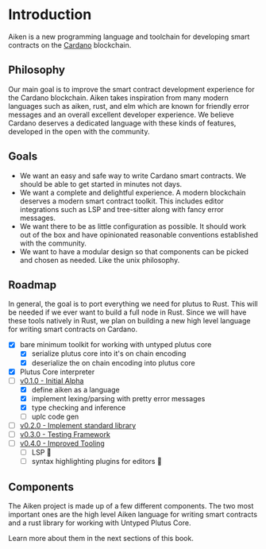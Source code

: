 # Introduction

Aiken is a new programming language and toolchain for developing
smart contracts on the [Cardano](https://cardano.org) blockchain.

## Philosophy

Our main goal is to improve the smart contract development experience for the Cardano blockchain. Aiken takes inspiration from many modern languages such as aiken, rust, and elm which are known for friendly error messages and an overall excellent developer experience. We believe Cardano deserves a dedicated language with these kinds of features, developed in the open with the community.

## Goals

- We want an easy and safe way to write Cardano smart contracts. We should be able to get started in minutes not days.
- We want a complete and delightful experience. A modern blockchain deserves a modern smart contract toolkit. This includes editor integrations such as LSP and tree-sitter along with fancy error messages.
- We want there to be as little configuration as possible. It should work out of the box and have opinionated reasonable conventions established with the community.
- We want to have a modular design so that components can be picked and chosen as needed. Like the unix philosophy.

## Roadmap

In general, the goal is to port everything we need for plutus to
Rust. This will be needed if we ever want to build a full node in
Rust. Since we will have these tools natively in Rust, we plan on
building a new high level language for writing smart contracts on Cardano.

- [x] bare minimum toolkit for working with untyped plutus core
  - [x] serialize plutus core into it's on chain encoding
  - [x] deserialize the on chain encoding into plutus core
- [x] Plutus Core interpreter
- [ ] [v0.1.0 - Initial Alpha](https://github.com/txpipe/aiken/milestone/1)
  - [x] define aiken as a language
  - [x] implement lexing/parsing with pretty error messages
  - [x] type checking and inference
  - [ ] uplc code gen
- [ ] [v0.2.0 - Implement standard library
      ](https://github.com/txpipe/aiken/milestone/2)
- [ ] [v0.3.0 - Testing Framework](https://github.com/txpipe/aiken/milestone/4)
- [ ] [v0.4.0 - Improved Tooling](https://github.com/txpipe/aiken/milestone/3)
  - [ ] LSP 🚀
  - [ ] syntax highlighting plugins for editors 🎨

## Components

The Aiken project is made up of a few different components. The two most important
ones are the high level Aiken language for writing smart contracts and a rust library
for working with Untyped Plutus Core.

Learn more about them in the next sections of this book.

